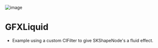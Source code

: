 ![image](https://cloud.githubusercontent.com/assets/55974/18641494/36992322-7e9d-11e6-9dad-b12bda4d3822.png)

# GFXLiquid
- Example using a custom CIFilter to give SKShapeNode's a fluid effect.


